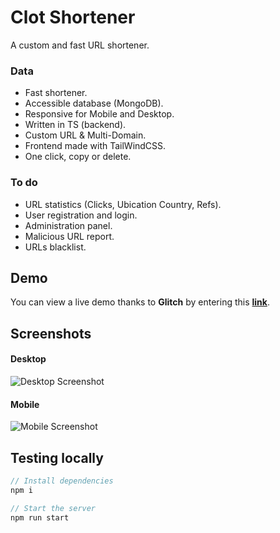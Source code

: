 # Clot Shortener
A custom and fast URL shortener.

### Data
* Fast shortener.
* Accessible database (MongoDB).
* Responsive for Mobile and Desktop.
* Written in TS (backend).
* Custom URL & Multi-Domain.
* Frontend made with TailWindCSS.
* One click, copy or delete.

### To do
* URL statistics (Clicks, Ubication Country, Refs).
* User registration and login.
* Administration panel.
* Malicious URL report.
* URLs blacklist.

## Demo
You can view a live demo thanks to **Glitch** by entering this **[link](https://clotproject.glitch.me)**.

## Screenshots

#### Desktop
![Desktop Screenshot](https://i.imgur.com/VFtyVia_d.webp?maxwidth=640&shape=thumb&fidelity=medium)
#### Mobile
![Mobile Screenshot](https://i.imgur.com/tm9FXXs_d.webp?maxwidth=640&shape=thumb&fidelity=medium)

## Testing locally
```js
// Install dependencies
npm i

// Start the server
npm run start
```
